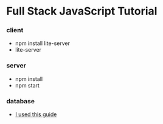# Full Stack JavaScript Tutorial

### client

* npm install lite-server
* lite-server

### server

* npm install
* npm start

### database

* [I used this guide](https://docs.mongodb.com/manual/tutorial/install-mongodb-on-ubuntu/)
